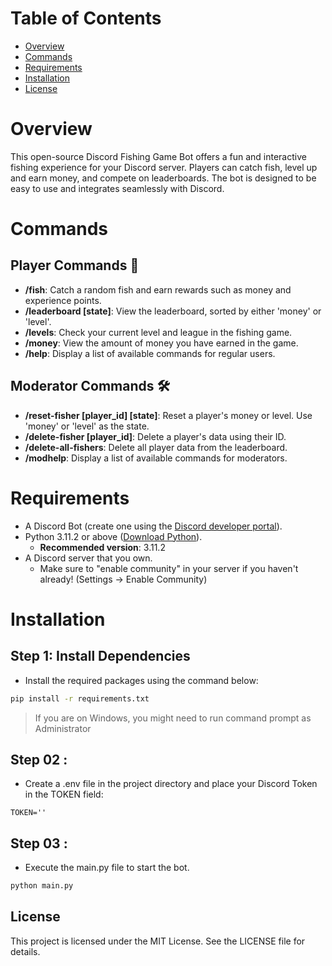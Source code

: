 
# Table of Contents
- [Overview](#overview)
- [Commands](#commands)
- [Requirements](#requirements)
- [Installation](#installation)
- [License](#license)

# Overview

This open-source Discord Fishing Game Bot offers a fun and interactive fishing experience for your Discord server. Players can catch fish, level up and earn money, and compete on leaderboards. The bot is designed to be easy to use and integrates seamlessly with Discord.


# Commands

## Player Commands 🎣

- **/fish**: Catch a random fish and earn rewards such as money and experience points.
- **/leaderboard [state]**: View the leaderboard, sorted by either 'money' or 'level'.
- **/levels**: Check your current level and league in the fishing game.
- **/money**: View the amount of money you have earned in the game.
- **/help**: Display a list of available commands for regular users.
  
## Moderator Commands 🛠️

- **/reset-fisher [player_id] [state]**: Reset a player's money or level. Use 'money' or 'level' as the state.
- **/delete-fisher [player_id]**: Delete a player's data using their ID.
- **/delete-all-fishers**: Delete all player data from the leaderboard.
- **/modhelp**: Display a list of available commands for moderators.

# Requirements

- A Discord Bot (create one using the [Discord developer portal](https://discord.com/developers/applications)).
- Python 3.11.2 or above ([Download Python](https://www.python.org/downloads)).
  - **Recommended version**: 3.11.2
- A Discord server that you own.
  - Make sure to "enable community" in your server if you haven't already! (Settings -> Enable Community)

# Installation

## Step 1: Install Dependencies

- Install the required packages using the command below:

```bash
pip install -r requirements.txt
```
> If you are on Windows, you might need to run command prompt as Administrator

## Step 02 :
- Create a .env file in the project directory and place your Discord Token in the TOKEN field:
```
TOKEN=''
```

## Step 03 :
- Execute the main.py file to start the bot.

```bash
python main.py
```

## License

This project is licensed under the MIT License. See the LICENSE file for details.



